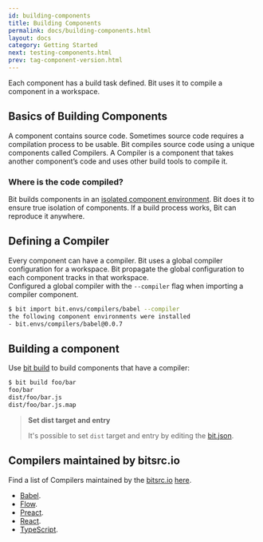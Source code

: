 ```yaml
---
id: building-components
title: Building Components
permalink: docs/building-components.html
layout: docs
category: Getting Started
next: testing-components.html
prev: tag-component-version.html
---
```


Each component has a build task defined. Bit uses it to compile a component in a workspace.

## Basics of Building Components

A component contains source code. Sometimes source code requires a compilation process to be usable. Bit compiles source code using a unique components called Compilers. A Compiler is a component that takes another component’s code and uses other build tools to compile it.

### Where is the code compiled?

Bit builds components in an [isolated component environment](/docs/ext-concepts.html#what-is-an-isolated-component-environment). Bit does it to ensure true isolation of components. If a build process works, Bit can reproduce it anywhere.

## Defining a Compiler

Every component can have a compiler. Bit uses a global compiler configuration for a workspace. Bit propagate the global configuration to each component tracks in that workspace.  
Configured a global compiler with the `--compiler` flag when importing a compiler component.

```bash
$ bit import bit.envs/compilers/babel --compiler
the following component environments were installed
- bit.envs/compilers/babel@0.0.7
```

## Building a component

Use [bit build](/docs/cli-build.html) to build components that have a compiler:

```bash
$ bit build foo/bar
foo/bar
dist/foo/bar.js
dist/foo/bar.js.map
```

> **Set dist target and entry**
>
> It's possible to set `dist` target and entry by editing the [bit.json](/docs/conf-bit-json.html).

## Compilers maintained by bitsrc.io

Find a list of Compilers maintained by the [bitsrc.io](https://bitsrc.io) [here](https://bitsrc.io/bit/envs).

- [Babel](https://bitsrc.io/bit/envs/compilers/babel).
- [Flow](https://bitsrc.io/bit/envs/compilers/flow).
- [Preact](https://bitsrc.io/bit/envs/compilers/preact).
- [React](https://bitsrc.io/bit/envs/compilers/react).
- [TypeScript](https://bitsrc.io/bit/envs/compilers/typescript).